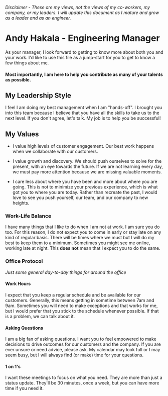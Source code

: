 *Disclaimer - These are my views, not the views of my co-workers, my company, or my leaders. I will update this document as I mature and grow as a leader and as an engineer.*

# Andy Hakala - Engineering Manager

As your manager, I look forward to getting to know more about both you and your work. I'd like to use this file as a jump-start for you to get to know a few things about me. 

#### Most importantly, I am here to help you contribute as many of your talents as possible. 


## My Leadership Style 

I feel I am doing my best management when I am "hands-off". I brought you into this team because I believe that you have all the skills to take us to the next level. If you don't agree, let's talk. My job is to help you be successful!  

## My Values
 - I value high levels of customer engagement. Our best work happens when we collaborate with our customers. 

 - I value growth and discovery. We should push ourselves to solve for the present, with an eye towards the future. If we are not learning every day, we must pay more attention because we are missing valuable moments. 

 - I care less about where you have been and more about where you are going. This is not to minimize your previous experience, which is what got you to where you are today. Rather than recreate the past, I would love to see you push yourself, our team, and our company to new heights.

### Work-Life Balance
I have many things that I like to do when I am not at work. I am sure you do too. For this reason, I do not expect you to come in early or stay late on any kind of regular basis. There will be times where we must but I will do my best to keep them to a minimum. Sometimes you might see me online, working late at night. This **does not** mean that I expect you to do the same.

### Office Protocol
*Just some general day-to-day things for around the office*

#### Work Hours
I expect that you keep a regular schedule and be available for our customers. Generally, this means getting in sometime between 7am and 9am. Sometimes you will need to make exceptions and that works for me, but I would prefer that you stick to the schedule whenever possible. If that is a problem, we can talk about it. 

#### Asking Questions
I am a big fan of asking questions. I want you to feel empowered to make decisions to drive outcomes for our customers and the company. If you are ever unsure or need advice, please ask. My calendar may look full or I may seem busy, but I will always find (or make) time for your questions. 

#### 1 on 1's 
I want these meetings to focus on what you need. They are more than just a status update. They'll be 30 minutes, once a week, but you can have more time if you need it. 
